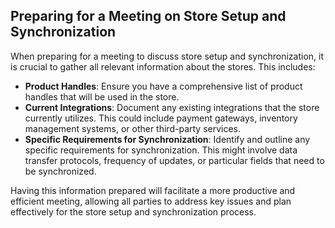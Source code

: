 ## Preparing for a Meeting on Store Setup and Synchronization

When preparing for a meeting to discuss store setup and synchronization, it is crucial to gather all relevant information about the stores. This includes:

- **Product Handles**: Ensure you have a comprehensive list of product handles that will be used in the store.
- **Current Integrations**: Document any existing integrations that the store currently utilizes. This could include payment gateways, inventory management systems, or other third-party services.
- **Specific Requirements for Synchronization**: Identify and outline any specific requirements for synchronization. This might involve data transfer protocols, frequency of updates, or particular fields that need to be synchronized.

Having this information prepared will facilitate a more productive and efficient meeting, allowing all parties to address key issues and plan effectively for the store setup and synchronization process.